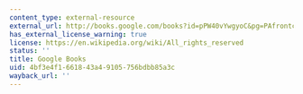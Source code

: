 ```yaml
---
content_type: external-resource
external_url: http://books.google.com/books?id=pPW40vYwgyoC&pg=PAfrontcover
has_external_license_warning: true
license: https://en.wikipedia.org/wiki/All_rights_reserved
status: ''
title: Google Books
uid: 4bf3e4f1-6618-43a4-9105-756bdbb85a3c
wayback_url: ''
---
```

